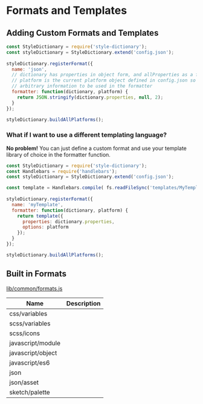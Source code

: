 # Formats and Templates

## Adding Custom Formats and Templates

```javascript
const StyleDictionary = require('style-dictionary');
const styleDictionary = StyleDictionary.extend('config.json');
 
styleDictionary.registerFormat({
  name: 'json',
  // dictionary has properties in object form, and allProperties as a flat array
  // platform is the current platform object defined in config.json so you can define
  // arbitrary information to be used in the formatter
  formatter: function(dictionary, platform) {
    return JSON.stringify(dictionary.properties, null, 2);
  }
});

styleDictionary.buildAllPlatforms();
```

### What if I want to use a different templating language?
**No problem!** You can just define a custom format and use your template library of choice in the formatter function.

```javascript
const StyleDictionary = require('style-dictionary');
const Handlebars = require('handlebars');
const styleDictionary = StyleDictionary.extend('config.json');

const template = Handlebars.compile( fs.readFileSync('templates/MyTemplate.hbs') );
 
styleDictionary.registerFormat({
  name: 'myTemplate',
  formatter: function(dictionary, platform) {
    return template({
      properties: dictionary.properties,
      options: platform
    });
  }
});

styleDictionary.buildAllPlatforms();
```

## Built in Formats
[lib/common/formats.js](https://github.com/amznlabs/style-dictionary/blob/master/lib/common/formats.js)

<table>
  <thead>
    <tr>
      <th>Name</th>
      <th>Description</th>
    </tr>
  </thead>
  <tbody>
    <tr>
      <td>css/variables</td>
      <td></td>
    </tr>
    <tr>
      <td>scss/variables</td>
      <td></td>
    </tr>
    <tr>
      <td>scss/icons</td>
      <td></td>
    </tr>
    <tr>
      <td>javascript/module</td>
      <td></td>
    </tr>
    <tr>
      <td>javascript/object</td>
      <td></td>
    </tr>
    <tr>
      <td>javascript/es6</td>
      <td></td>
    </tr>
    <tr>
      <td>json</td>
      <td></td>
    </tr>
    <tr>
      <td>json/asset</td>
      <td></td>
    </tr>
    <tr>
      <td>sketch/palette</td>
      <td></td>
    </tr>
  </tbody>
</table>
